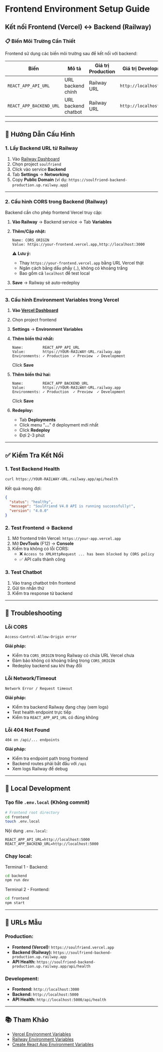 # Frontend Environment Setup Guide

## Kết nối Frontend (Vercel) ↔ Backend (Railway)

### 📋 Biến Môi Trường Cần Thiết

Frontend sử dụng các biến môi trường sau để kết nối với backend:

| Biến | Mô tả | Giá trị Production | Giá trị Development |
|------|-------|-------------------|---------------------|
| `REACT_APP_API_URL` | URL backend chính | Railway URL | `http://localhost:5000` |
| `REACT_APP_BACKEND_URL` | URL backend chatbot | Railway URL | `http://localhost:5000` |

---

## 🔧 Hướng Dẫn Cấu Hình

### **1. Lấy Backend URL từ Railway**

1. Vào [Railway Dashboard](https://railway.app)
2. Chọn project `soulfriend`
3. Click vào service **Backend**
4. Tab **Settings** → **Networking**
5. Copy **Public Domain** (ví dụ: `https://soulfriend-backend-production.up.railway.app`)

---

### **2. Cấu hình CORS trong Backend (Railway)**

Backend cần cho phép frontend Vercel truy cập:

1. **Vào Railway** → Backend service → Tab **Variables**
2. **Thêm/Cập nhật:**
   ```
   Name: CORS_ORIGIN
   Value: https://your-frontend.vercel.app,http://localhost:3000
   ```
   
   ⚠️ **Lưu ý:**
   - Thay `https://your-frontend.vercel.app` bằng URL Vercel thật
   - Ngăn cách bằng dấu phẩy (`,`), không có khoảng trắng
   - Bao gồm cả `localhost` để test local

3. **Save** → Railway sẽ auto-redeploy

---

### **3. Cấu hình Environment Variables trong Vercel**

1. **Vào [Vercel Dashboard](https://vercel.com)**
2. Chọn project frontend
3. **Settings** → **Environment Variables**

4. **Thêm biến thứ nhất:**
   ```
   Name:         REACT_APP_API_URL
   Value:        https://YOUR-RAILWAY-URL.railway.app
   Environments: ✓ Production  ✓ Preview  ✓ Development
   ```
   Click **Save**

5. **Thêm biến thứ hai:**
   ```
   Name:         REACT_APP_BACKEND_URL
   Value:        https://YOUR-RAILWAY-URL.railway.app
   Environments: ✓ Production  ✓ Preview  ✓ Development
   ```
   Click **Save**

6. **Redeploy:**
   - Tab **Deployments**
   - Click menu "**...**" ở deployment mới nhất
   - Click **Redeploy**
   - Đợi 2-3 phút

---

## ✅ Kiểm Tra Kết Nối

### **1. Test Backend Health**

```bash
curl https://YOUR-RAILWAY-URL.railway.app/api/health
```

Kết quả mong đợi:
```json
{
  "status": "healthy",
  "message": "SoulFriend V4.0 API is running successfully!",
  "version": "4.0.0"
}
```

### **2. Test Frontend → Backend**

1. Mở frontend trên Vercel: `https://your-app.vercel.app`
2. Mở **DevTools** (F12) → **Console**
3. Kiểm tra không có lỗi CORS:
   - ❌ `Access to XMLHttpRequest ... has been blocked by CORS policy`
   - ✅ API calls thành công

### **3. Test Chatbot**

1. Vào trang chatbot trên frontend
2. Gửi tin nhắn thử
3. Kiểm tra response từ backend

---

## 🐛 Troubleshooting

### **Lỗi CORS**

```
Access-Control-Allow-Origin error
```

**Giải pháp:**
- Kiểm tra `CORS_ORIGIN` trong Railway có chứa URL Vercel chưa
- Đảm bảo không có khoảng trắng trong `CORS_ORIGIN`
- Redeploy backend sau khi thay đổi

### **Lỗi Network/Timeout**

```
Network Error / Request timeout
```

**Giải pháp:**
- Kiểm tra backend Railway đang chạy (xem logs)
- Test health endpoint trực tiếp
- Kiểm tra `REACT_APP_API_URL` có đúng không

### **Lỗi 404 Not Found**

```
404 on /api/... endpoints
```

**Giải pháp:**
- Kiểm tra endpoint path trong frontend
- Backend routes phải bắt đầu với `/api`
- Xem logs Railway để debug

---

## 📝 Local Development

### **Tạo file `.env.local`** (Không commit)

```bash
# Frontend root directory
cd frontend
touch .env.local
```

Nội dung `.env.local`:
```env
REACT_APP_API_URL=http://localhost:5000
REACT_APP_BACKEND_URL=http://localhost:5000
```

### **Chạy local:**

Terminal 1 - Backend:
```bash
cd backend
npm run dev
```

Terminal 2 - Frontend:
```bash
cd frontend
npm start
```

---

## 🚀 URLs Mẫu

### **Production:**
- **Frontend (Vercel):** `https://soulfriend.vercel.app`
- **Backend (Railway):** `https://soulfriend-backend-production.up.railway.app`
- **API Health:** `https://soulfriend-backend-production.up.railway.app/api/health`

### **Development:**
- **Frontend:** `http://localhost:3000`
- **Backend:** `http://localhost:5000`
- **API Health:** `http://localhost:5000/api/health`

---

## 📚 Tham Khảo

- [Vercel Environment Variables](https://vercel.com/docs/projects/environment-variables)
- [Railway Environment Variables](https://docs.railway.app/develop/variables)
- [Create React App Environment Variables](https://create-react-app.dev/docs/adding-custom-environment-variables/)


